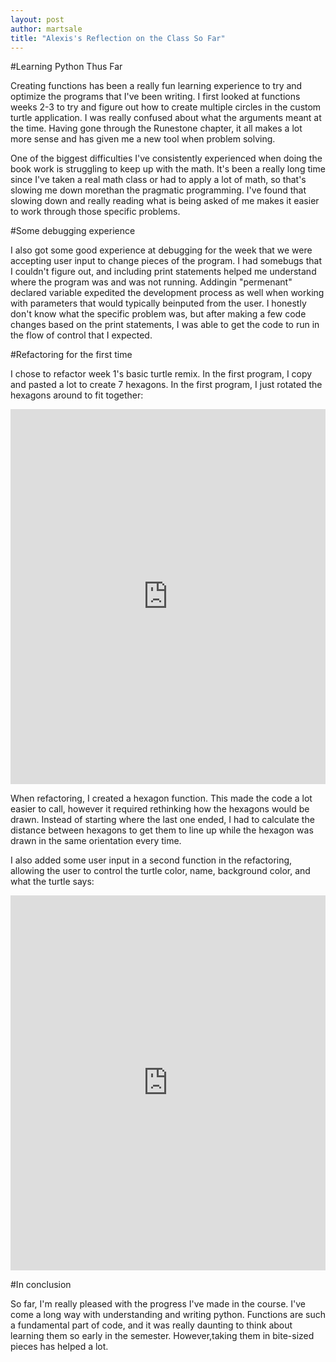 ```yaml
---
layout: post
author: martsale
title: "Alexis's Reflection on the Class So Far"
---
```


#Learning Python Thus Far

Creating functions has been a really fun learning experience to try and optimize the programs that I've been writing. I first looked at functions weeks 2-3 to try and figure out how to create multiple circles in the custom turtle application. I was really confused about what the arguments meant at the time. Having gone through the Runestone chapter, it all makes a lot more sense and has given me a new tool when problem solving. 

One of the biggest difficulties I've consistently experienced when doing the book work is struggling to keep up with the math. It's been a really long time since I've taken a real math class or had to apply a lot of math, so that's slowing me down morethan the pragmatic programming. I've found that slowing down and really reading what is being asked of me makes it easier to work through those specific problems. 

#Some debugging experience

I also got some good experience at debugging for the week that we were accepting user input to change pieces of the program. I had somebugs that I couldn't figure out, and including print statements helped me understand where the program was and was not running. Addingin "permenant" declared variable expedited the development process as well when working with parameters that would typically beinputed from the user. I honestly don't know what the specific problem was, but after making a few code changes based on the print statements, I was able to get the code to run in the flow of control that I expected. 

#Refactoring for the first time

I chose to refactor week 1's basic turtle remix. In the first program, I copy and pasted a lot to create 7 hexagons. In the first program, I just rotated the hexagons around to fit together: 

<iframe src="https://trinket.io/embed/python/ac7bddac09" width="100%" height="600" frameborder="0" marginwidth="0" marginheight="0" allowfullscreen></iframe>

When refactoring, I created a hexagon function. This made the code a lot easier to call, however it required rethinking how the hexagons would be drawn. Instead of starting where the last one ended, I had to calculate the distance between hexagons to get them to line up while the hexagon was drawn in the same orientation every time.  

I also added some user input in a second function in the refactoring, allowing the user to control the turtle color, name, background color, and what the turtle says:  

<iframe src="https://trinket.io/embed/python/9e790ea83a" width="100%" height="600" frameborder="0" marginwidth="0" marginheight="0" allowfullscreen></iframe>  


#In conclusion

So far, I'm really pleased with the progress I've made in the course. I've come a long way with understanding and writing python. Functions are such a fundamental part of code, and it was really daunting to think about learning them so early in the semester. However,taking them in bite-sized pieces has helped a lot. 
